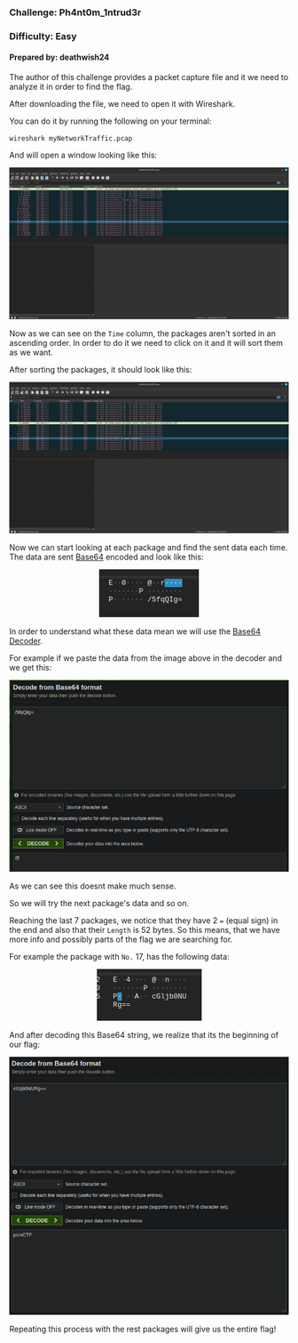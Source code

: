 ### Challenge: Ph4nt0m_1ntrud3r
### Difficulty: Easy
#### Prepared by: deathwish24

The author of this challenge provides a packet capture file and it we need to analyze it in order to find the flag.

After downloading the file, we need to open it with Wireshark. 

You can do it by running the following on your terminal:

```console
wireshark myNetworkTraffic.pcap
```

And will open a window looking like this:

<p align="center">
<img src="./assets/pcap1.png"/>
</p>

Now as we can see on the `Time` column, the packages aren't sorted in an ascending order. In order to do it we need to click on it and it will sort them as we want. 

After sorting the packages, it should look like this:

<p align="center">
<img src="./assets/pcap2.png"/>
</p>

Now we can start looking at each package and find the sent data each time. The data are sent [Base64](https://en.wikipedia.org/wiki/Base64) encoded and look like this:

<p align="center">
<img src="./assets/pcap3.png"/>
</p>

In order to understand what these data mean we will use the [Base64 Decoder](https://www.base64decode.org/).

For example if we paste the data from the image above in the decoder and we get this:


<p align="center">
<img src="./assets/pcap4.png"/>
</p>

As we can see this doesnt make much sense.

So we will try the next package's data and so on.

Reaching the last 7 packages, we notice that they have 2 `=` (equal sign) in the end and also that their `Length` is 52 bytes. So this means, that we have more info and possibly parts of the flag we are searching for.

For example the package with `No.` 17, has the following data:

<p align="center">
<img src="./assets/pcap5.png"/>
</p>

And after decoding this Base64 string, we realize that its the beginning of our flag:

<p align="center">
<img src="./assets/pcap6.png"/>
</p>

Repeating this process with the rest packages will give us the entire flag!
